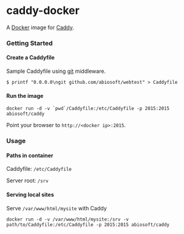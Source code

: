 # caddy-docker

A [Docker](http://docker.com) image for [Caddy](http://caddyserver.com).

### Getting Started

#### Create a Caddyfile
Sample Caddyfile using [git](https://caddyserver.com/docs/git) middleware.
```shell
$ printf "0.0.0.0\ngit github.com/abiosoft/webtest" > Caddyfile
```
#### Run the image

```
docker run -d -v `pwd`/Caddyfile:/etc/Caddyfile -p 2015:2015 abiosoft/caddy
```
Point your browser to `http://<docker ip>:2015`.

### Usage
#### Paths in container
Caddyfile: `/etc/Caddyfile`

Server root: `/srv`

#### Serving local sites
Serve `/var/www/html/mysite` with Caddy
```
docker run -d -v /var/www/html/mysite:/srv -v path/to/Caddyfile:/etc/Caddyfile -p 2015:2015 abiosoft/caddy
```
